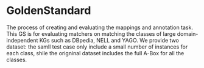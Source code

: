 # GoldenStandard
The process of creating and evaluating the mappings and annotation task. This GS is for evaluating matchers on matching the classes of large domain-independent KGs such as DBpedia, NELL and YAGO. We provide two dataset: the samll test case only include a small number of instances for each class, shile the origninal dataset includes the full A-Box for all the classes. 
